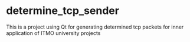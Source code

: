 # determine_tcp_sender
This is a project using Qt for generating determined tcp packets for inner application of ITMO university projects
